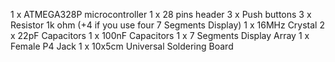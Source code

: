 1 x ATMEGA328P microcontroller
1 x 28 pins header
3 x Push buttons
3 x Resistor 1k ohm (+4 if you use four 7 Segments Display)
1 x 16MHz Crystal
2 x 22pF Capacitors
1 x 100nF Capacitors
1 x 7 Segments Display Array
1 x Female P4 Jack
1 x 10x5cm Universal Soldering Board
